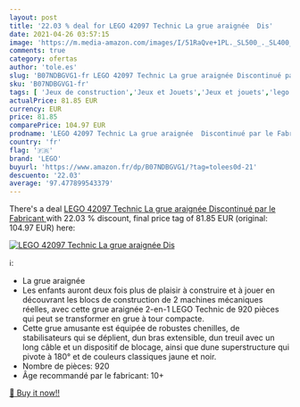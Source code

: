 ```yaml
---
layout: post
title: '22.03 % deal for LEGO 42097 Technic La grue araignée  Dis'
date: 2021-04-26 03:57:15
image: 'https://m.media-amazon.com/images/I/51RaQve+1PL._SL500_._SL400_.jpg'
comments: true
category: ofertas
author: 'tole.es'
slug: 'B07NDBGVG1-fr LEGO 42097 Technic La grue araignée Discontinué par le...'
sku: 'B07NDBGVG1-fr'
tags: [ 'Jeux de construction','Jeux et Jouets','Jeux et jouets','lego', ]
actualPrice: 81.85 EUR
currency: EUR
price: 81.85
comparePrice: 104.97 EUR
prodname: 'LEGO 42097 Technic La grue araignée  Discontinué par le Fabricant '
country: 'fr'
flag: '🇫🇷'
brand: 'LEGO'
buyurl: 'https://www.amazon.fr/dp/B07NDBGVG1/?tag=tolees0d-21'
descuento: '22.03'
average: '97.477899543379'
---
```


There's a deal [LEGO 42097 Technic La grue araignée  Discontinué par le Fabricant ](https://www.amazon.fr/dp/B07NDBGVG1/?tag=tolees0d-21)  with  22.03 % discount, final price tag of  81.85 EUR (original: 104.97 EUR) here:

[![LEGO 42097 Technic La grue araignée  Dis](https://m.media-amazon.com/images/I/51RaQve+1PL._SL500_._SL400_.jpg)](https://www.amazon.fr/dp/B07NDBGVG1/?tag=tolees0d-21)

ℹ️:

- La grue araignée
- Les enfants auront deux fois plus de plaisir à construire et à jouer en découvrant les blocs de construction de 2 machines mécaniques réelles, avec cette grue araignée 2-en-1 LEGO Technic de 920 pièces qui peut se transformer en grue à tour compacte.
- Cette grue amusante est équipée de robustes chenilles, de stabilisateurs qui se déplient, dun bras extensible, dun treuil avec un long câble et un dispositif de blocage, ainsi que dune superstructure qui pivote à 180° et de couleurs classiques jaune et noir.
- Nombre de pièces: 920
- Âge recommandé par le fabricant: 10+

[🛒 Buy it now!!](https://www.amazon.fr/dp/B07NDBGVG1/?tag=tolees0d-21)
